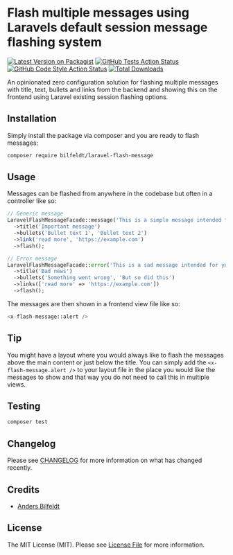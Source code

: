 # Flash multiple messages using Laravels default session message flashing system

[![Latest Version on Packagist](https://img.shields.io/packagist/v/bilfeldt/laravel-flash-message.svg?style=flat-square)](https://packagist.org/packages/bilfeldt/laravel-flash-message)
[![GitHub Tests Action Status](https://img.shields.io/github/workflow/status/bilfeldt/laravel-flash-message/run-tests?label=tests)](https://github.com/bilfeldt/laravel-flash-message/actions?query=workflow%3Arun-tests+branch%3Amain)
[![GitHub Code Style Action Status](https://img.shields.io/github/workflow/status/bilfeldt/laravel-flash-message/Check%20&%20fix%20styling?label=code%20style)](https://github.com/bilfeldt/laravel-flash-message/actions?query=workflow%3A"Check+%26+fix+styling"+branch%3Amain)
[![Total Downloads](https://img.shields.io/packagist/dt/bilfeldt/laravel-flash-message.svg?style=flat-square)](https://packagist.org/packages/bilfeldt/laravel-flash-message)

An opinionated zero configuration solution for flashing multiple messages with title, text, bullets and links from the backend and showing this on the frontend using Laravel existing session flashing options.

## Installation

Simply install the package via composer and you are ready to flash messages:

```bash
composer require bilfeldt/laravel-flash-message
```

## Usage

Messages can be flashed from anywhere in the codebase but often in a controller like so:

```php
// Generic message
LaravelFlashMessageFacade::message('This is a simple message intended for you')
  ->title('Important message')
  ->bullets('Bullet text 1', 'Bullet text 2')
  ->link('read more', 'https://example.com')
  ->flash();

// Error message
LaravelFlashMessageFacade::error('This is a sad message intended for you') // Possible types: info/success/warning/error
  ->title('Bad news')
  ->bullets('Something went wrong', 'But so did this')
  ->links(['read more' => 'https://example.com'])
  ->flash();
```

The messages are then shown in a frontend view file like so:

```php
<x-flash-message::alert />
```

## Tip

You might have a layout where you would always like to flash the messages above the main content or just below the title. You can simply add the `<x-flash-message.alert />` to your layout file in the place you would like the messages to show and that way you do not need to call this in multiple views.

## Testing

```bash
composer test
```

## Changelog

Please see [CHANGELOG](CHANGELOG.md) for more information on what has changed recently.

## Credits

- [Anders Bilfeldt](https://github.com/bilfeldt)

## License

The MIT License (MIT). Please see [License File](LICENSE.md) for more information.
